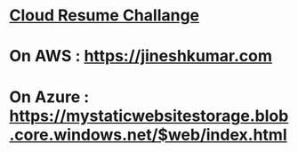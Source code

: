 # [Cloud Resume Challange](https://jineshkumar.com)

# On AWS : https://jineshkumar.com
 
# On Azure : https://mystaticwebsitestorage.blob.core.windows.net/$web/index.html
